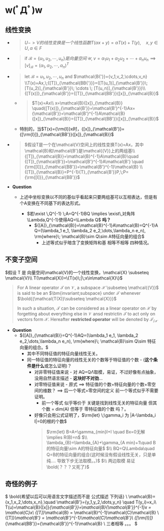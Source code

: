 # w(ﾟДﾟ)w

## 线性变换

- > $U -> V 的线性变换是一个线性函数T(\alpha x + y)=\alpha T(x) + T(y),\quad x,y \in U,\alpha \in F$

- > if $\mathcal{B}=\{u_1,u_2,\cdots,u_n\}是向量空间\,\mathcal{U},\;v=\alpha_1 u_1 + \alpha_2u_2+\cdots+\alpha_nu_n \implies [v]_\mathcal{B}=(\alpha_1,\alpha_2,\cdots,\alpha_n)^T$

- > let $\mathcal{B}={u_1,u_2,\cdots,u_n}$ and $\mathcal{B{'}}={v_1,v_2,\cdots,v_n} \\T(x)=Ax,\;{[T]}_{\mathcal{BB{'}}}=([T(u_1)]_{\mathcal{B'}}\; [T(u_2)]_{\mathcal{B'}}\; \cdots \; [T(u_n)]_{\mathcal{B'}})\\{[T(x)]}_{\mathcal{B'}}={[T]}_{\mathcal{BB'}}{[x]}_{\mathcal{B}}$
  - > $T(x)=Ax\\ x=\mathcal{B}{[x]}_{\mathcal{B}}  \quad{[T(x)]}_{\mathcal{B'}}=\mathcal{B'}^{-1}Ax={\mathcal{B'}}=\mathcal{B'}^{-1}A\mathcal{B}{[x]}_{\mathcal{B}}={[T]}_{\mathcal{BB'}}{[x]}_{\mathcal{B}}$
  - 特别的，当$T(x)={\rm{I}}x时，{[x]}_{\mathcal{B'}}={[\rm{I}]}_{\mathcal{BB'}}{[x]}_{\mathcal{B}}$
- > $假设T是一个在\mathcal{V}空间上的线性变换T(x)=Ax，其中\mathcal{B}和\mathcal{B'}是\mathcal{{V}}上的两组基\\{[T]}_{\mathcal{B}}=\mathcal{B}^{-1}A\mathcal{B}\quad {[T]}_{\mathcal{B'}}=\mathcal{B'}^{-1}A\mathcal{B'} \quad {\rm{[I]}}_{\mathcal{BB'}}=\mathcal{B'}^{-1}\mathcal{B} \\ {[T]}_{\mathcal{B}}=P^{-1}{T}_{\mathcal{B'}}P,\;P={\rm{[I]}}_{\mathcal{BB'}}$

- **Question**
  - 上述中坐标变换以不同的基似乎看起来只要两组基可以互相表达，但是有个A变换在不同基下的表达形式。

    - $若\exist \,Q^{-1} \;A=Q^{-1}BQ \implies \exist\,对角阵\Lambda,Q^{-1}使得AQ=\Lambda Q$ **吗？**
      - ${[A]}_{\mathcal{B}}=\mathcal{B}^{-1}A\mathcal{B}=Q^{-1}AQ=(\lambda_1 e_1, \lambda_2 e_2,\dots,\lambda_n e_n), \rm{where}\; \mathcal{B}\sim Q\sim A特征向量的组合$
        - 上述等式似乎暗含了变换矩阵和基 相等不相等 四种情况。

## 不变子空间

$假设 T 是 向量空间\mathcal{V}的一个线性变换，\mathcal{X} \subseteq \mathcal{V}\\
T(\mathcal{X})=\{T(x)\;|\;x\in\mathcal{X}\}$
> For A linear operator $\mathcal{{T}}$ on $\mathcal{V}$, a subspace $\mathcal{X}$ \subseteq \mathcal{{V}}$ is said to be an $\bm{invariant\;subspace} under $\mathcal{{T}}$ whenever $\bold{{\mathcal{T(X)}\subseteq \mathcal{X}}}$
>
> In such a situation, $\mathcal{{T}}$ can be considered as a linear operator on $\mathcal{X}$ by forgetting about everything else in $\mathcal{{V}}$ ansd restrictin $\mathcal{T}$ to act only on vectors form $\mathcal{X}$. Hereafter $\bm{restricted\;operator}$ will be denoted by $\mathcal{{T}}_{/\mathcal{{X}}}$

- **Question**
  - ${[A]}_{\mathcal{B}}=Q^{-1}AQ=(\lambda_1 e_1, \lambda_2 e_2,\dots,\lambda_n e_n), \rm{where}\; \mathcal{B}\sim Q\sim 特征向量的组合。$
    - 其中不同特征值的特征向量线性无关。
    - 同一特征值的特征向量的线性无关的个数等于特征值的个数 - (**这个条件是什么**或怎么证明)？
      - 对非零特征值来说 - 对 AQ=Q$\Lambda$取模，易证，不过好像有点抽象，没用自然语言描述 - **这块好不对劲**$\dots$
      - 对零特征值来说 - 原式 $\implies$ 特征值的个数=特征向量的个数=零空间的维数？ $\implies$  后一个等式=零空间的定义 前一个等式似乎不需要证明。
        - 前一个等式 似乎等价于 关键是找到线性无关的特征向量 但其个数 = dim(A) 但等于 零特征值的个数 吗？。
      - 好像只会用公式证明了，$\rm{let} \;\gamma_i 为 |A-\lambda_i I|=0的根的个数$
        > $\rm{let} B=A+\gamma_{min}I+I \quad Bx=0无解 \implies R(B)=n$
        > $\\ \lambda_{B}=\lambda_{A}+\gamma_{A min}+1\quad B的特征向量\sim A的特征向量$
        > $\\ BQ=Q\Lambda\quad Q=B的特征向量的组合(这时候没有假设线性无关，只是单纯.... 导致下步无法取模。。)$
        > $\\ 两边取模 易证 \bold{？？？又死了}$
        >
## 奇怪的例子

$
\bold{希望以后可以用语言文字描述而不是 公式描述 下列话} \\
\mathcal{B}=\{x_1,x_2,\dots,x_n\},\quad \mathcal{B'}=\{y_1,y_2,\dots,y_n\} \quad T(y_i)=x_i\\
T(u)=\mathcal{B}{[x]}_{\mathcal{B'}}=\mathcal{B}{\mathcal{B'}}^{-1}x = \mathcal{C}x\\
{[T]}_\mathcal{B} = \mathcal{B}^{-1}\mathcal{C}\mathcal{B} \\
{[T]}_\mathcal{B'} = \mathcal{B'}^{-1}\mathcal{C}\mathcal{B'}\\
{[\rm{I}]}_{\mathcal{BB'}}={\mathcal{B'}}^{-1}\mathcal{B} \\
三者相等 。。。
$
